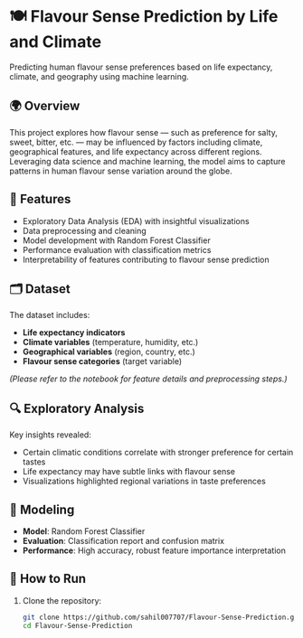 # 🍽️ Flavour Sense Prediction by Life and Climate

Predicting human flavour sense preferences based on life expectancy, climate, and geography using machine learning.

## 🌍 Overview

This project explores how flavour sense — such as preference for salty, sweet, bitter, etc. — may be influenced by factors including climate, geographical features, and life expectancy across different regions. Leveraging data science and machine learning, the model aims to capture patterns in human flavour sense variation around the globe.

## 🧪 Features

- Exploratory Data Analysis (EDA) with insightful visualizations
- Data preprocessing and cleaning
- Model development with Random Forest Classifier
- Performance evaluation with classification metrics
- Interpretability of features contributing to flavour sense prediction

## 🗂️ Dataset

The dataset includes:

- **Life expectancy indicators**  
- **Climate variables** (temperature, humidity, etc.)  
- **Geographical variables** (region, country, etc.)  
- **Flavour sense categories** (target variable)

*(Please refer to the notebook for feature details and preprocessing steps.)*

## 🔍 Exploratory Analysis

Key insights revealed:

- Certain climatic conditions correlate with stronger preference for certain tastes
- Life expectancy may have subtle links with flavour sense
- Visualizations highlighted regional variations in taste preferences

## 🤖 Modeling

- **Model**: Random Forest Classifier  
- **Evaluation**: Classification report and confusion matrix  
- **Performance**: High accuracy, robust feature importance interpretation

## 🚀 How to Run

1. Clone the repository:
   ```bash
   git clone https://github.com/sahil007707/Flavour-Sense-Prediction.git
   cd Flavour-Sense-Prediction
